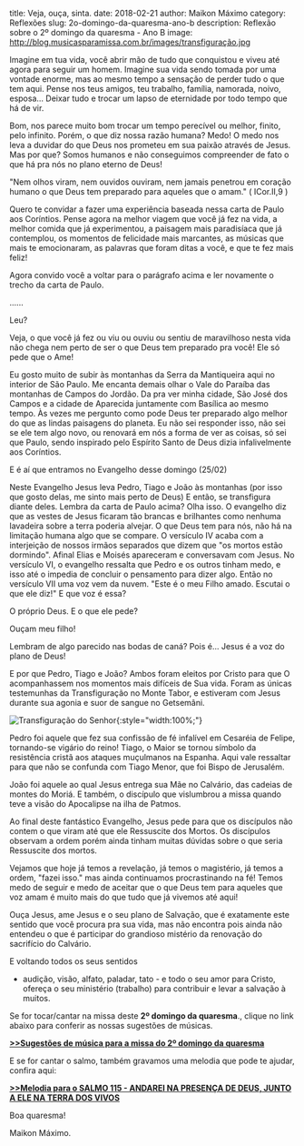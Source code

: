 ﻿title: Veja, ouça, sinta.
date: 2018-02-21
author: Maikon Máximo
category: Reflexões
slug: 2o-domingo-da-quaresma-ano-b
description: Reflexão sobre o 2º domingo da quaresma - Ano B
image: http://blog.musicasparamissa.com.br/images/transfiguração.jpg

Imagine em tua vida, você abrir mão de tudo que conquistou e viveu até agora para seguir um homem.
Imagine sua vida sendo tomada por uma vontade enorme, mas ao mesmo tempo a sensação de perder tudo o que tem aqui.
Pense nos teus amigos, teu trabalho, família, namorada, noivo, esposa...
Deixar tudo e trocar um lapso de eternidade por todo tempo que há de vir. 

Bom, nos parece muito bom trocar um tempo perecível ou melhor, finito, pelo infinito. Porém, o que diz nossa razão humana? Medo!
O medo nos leva a duvidar do que Deus nos prometeu em sua paixão através de Jesus. Mas por que? Somos humanos e não conseguimos compreender de fato o que há pra nós no plano eterno de Deus! 

"Nem olhos viram, nem ouvidos ouviram, nem jamais penetrou em coração humano o que Deus tem preparado para aqueles que o amam." ( ICor.II,9 )

Quero te convidar a fazer uma experiência baseada nessa carta de Paulo aos Coríntios. Pense agora na melhor viagem que você já fez na vida, a melhor comida que já experimentou, a paisagem mais paradisíaca que já contemplou, os momentos de felicidade mais marcantes, as músicas que mais te emocionaram, as palavras que foram ditas a você, e que te fez mais feliz! 

Agora convido você a voltar para o parágrafo acima e ler novamente o trecho da carta de Paulo.

......


Leu? 


Veja, o que você já fez  ou viu ou ouviu ou sentiu de maravilhoso nesta vida não chega nem perto de ser o que Deus tem preparado pra você! Ele só pede que o Ame! 

Eu gosto muito de subir às montanhas da Serra da Mantiqueira aqui no interior de São Paulo. Me encanta demais olhar o Vale do Paraíba das montanhas de Campos do Jordão. Da pra ver minha cidade, São José dos Campos e a cidade de Aparecida juntamente com Basílica ao mesmo tempo. 
Às vezes me pergunto como pode Deus ter preparado algo melhor do que as lindas paisagens do planeta. 
Eu não sei responder isso, não sei se ele tem algo novo, ou renovará em nós a forma de ver as coisas, só sei que Paulo, sendo inspirado pelo Espírito Santo de Deus dizia infalivelmente aos Coríntios.

E é aí que entramos no Evangelho desse domingo (25/02) 



Neste Evangelho Jesus leva Pedro, Tiago e João às montanhas (por isso que gosto delas, me sinto mais perto de Deus) E então, se transfigura diante deles. Lembra da carta de Paulo acima? Olha isso. O evangelho diz que as vestes de Jesus ficaram tão brancas e brilhantes como nenhuma lavadeira sobre a terra poderia alvejar. O que Deus tem para nós, não há na limitação humana algo que se compare. 
O versículo IV acaba com a interjeição de nossos irmãos separados que dizem que "os mortos estão dormindo". Afinal Elias e Moisés apareceram e conversavam com Jesus. 
No versículo VI, o evangelho ressalta que Pedro e os outros tinham medo, e isso até o impedia de concluir o pensamento para dizer algo. 
Então no versículo VII uma voz vem da nuvem. 
"Este é o meu Filho amado. Escutai o que ele diz!"
E que voz é essa? 

O próprio Deus. E o que ele pede? 

Ouçam meu filho! 

Lembram de algo parecido nas bodas de caná? 
Pois é...
Jesus é a voz do plano de Deus! 

E por que Pedro, Tiago e João? 
Ambos foram eleitos por Cristo para que O acompanhassem nos momentos mais difíceis de Sua vida. Foram as únicas testemunhas da Transfiguração no Monte Tabor, e estiveram com Jesus durante sua agonia e suor de sangue no Getsemâni.

![Transfiguração do Senhor](/images/transfiguração.jpg){:style="width:100%;"}


Pedro foi aquele que fez sua confissão de fé infalível em Cesaréia de Felipe, tornando-se vigário do reino!
Tiago, o  Maior se tornou símbolo da resistência cristã aos ataques muçulmanos na Espanha. Aqui vale ressaltar para que não se confunda com Tiago Menor, que foi Bispo de Jerusalém.

João foi aquele ao qual Jesus entrega sua Mãe no Calvário, das cadeias de montes do Moriá. E também, o discípulo que vislumbrou a missa quando teve a visão do Apocalipse na ilha de Patmos.

Ao final deste fantástico Evangelho, Jesus pede para que os discípulos não contem o que viram até que ele Ressuscite dos Mortos. 
Os discípulos observam a ordem porém ainda tinham muitas dúvidas sobre o que seria Ressuscite dos mortos. 

Vejamos que hoje já temos a revelação, já temos o magistério, já temos a ordem, "fazei isso." mas ainda continuamos procrastinando na fé! Temos medo de seguir e medo de aceitar que o que Deus tem para aqueles que voz amam é muito mais do que tudo que já vivemos até aqui! 

Ouça Jesus, ame Jesus e o seu plano de  Salvação, que é exatamente este sentido que você procura pra sua vida, mas não encontra pois ainda não entendeu o que é participar do grandioso mistério da renovação do sacrifício do Calvário. 

E voltando todos os seus sentidos
- audição, visão, alfato, paladar, tato -
e todo o seu amor para Cristo,
ofereça o seu ministério (trabalho) para contribuir e levar a salvação à muitos.

Se for tocar/cantar na missa deste **2º domingo da quaresma**., clique no link abaixo para conferir as nossas sugestões de músicas.

**[>>Sugestões de música para a missa do 2º domingo da quaresma](https://musicasparamissa.com.br/sugestoes-para/2o-domingo-da-quaresma-ano-b/)**

E se for cantar o salmo, também gravamos uma melodia que pode te ajudar, confira aqui:

**[>>Melodia para o SALMO 115 - ANDAREI NA PRESENÇA DE DEUS, JUNTO A ELE NA TERRA DOS VIVOS](https://musicasparamissa.com.br/musica/salmo-115-andarei-na-presenca-de-deus-junto-ele-na-terra-dos-vivos/)**

Boa quaresma!

Maikon Máximo.
